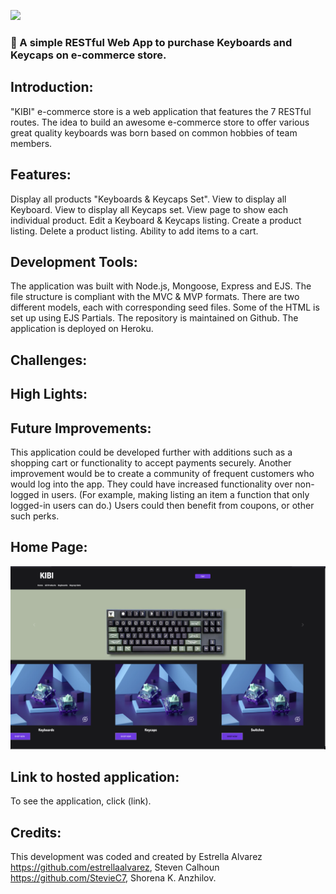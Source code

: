 ![](http://imgur.com/t3teAxi.png)
### :handbag: A simple RESTful Web App to purchase Keyboards and Keycaps on e-commerce store.

## Introduction:

"KIBI" e-commerce store is a web application that features the 7 RESTful routes. The idea to build an awesome e-commerce store to offer various great quality keyboards was born based on common hobbies of team members.


## Features: 
Display all products "Keyboards & Keycaps Set".
View to display all Keyboard.
View to display all Keycaps set.
View page to show each individual product.
Edit a Keyboard & Keycaps listing.
Create a product listing.
Delete a product listing.
Ability to add items to a cart.

## Development Tools:

The application was built with Node.js, Mongoose, Express and EJS. The file structure is compliant with the MVC & MVP formats. There are two different models, each with corresponding seed files. Some of the HTML is set up using EJS Partials. The repository is maintained on Github. The application is deployed on Heroku.


## Challenges:



## High Lights:



## Future Improvements:
 This application could be developed further with additions such as a shopping cart or functionality to accept payments securely. Another improvement would be to create a community of frequent customers who would log into the app. They could have increased functionality over non-logged in users. (For example, making listing an item a function that only logged-in users can do.) Users could then benefit from coupons, or other such perks.

 ## Home Page:
![](./test/test1.png)

## Link to hosted application:
To see the application, click (link).


## Credits:

This development was coded and created by Estrella Alvarez https://github.com/estrellaalvarez, Steven Calhoun https://github.com/StevieC7, Shorena K. Anzhilov. 

